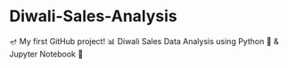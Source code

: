 # Diwali-Sales-Analysis
🪔 My first GitHub project! 📊 Diwali Sales Data Analysis using Python 🐍 &amp; Jupyter Notebook 📓
